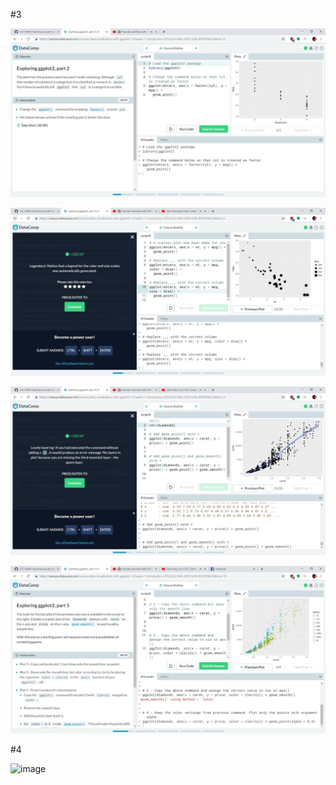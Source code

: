 #3

![image](step3_1.JPG)

![image](step3_2.JPG)

![image](step3_3.JPG)

![image](step3_4.JPG)

#4

![image](part4.PNG)
